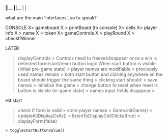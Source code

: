 __|__|__
__|__|__
  |  |

what are the main 'interfaces', so to speak?

CONSOLE
X> gameboard
X   > printBoard (to console)
X> cells
X> player info
X   > name
X   > token
X> gameControls
X   > playRound
X   > checkIfWinner

LATER
> displayControls
    > Controls need to freeze/disappear once a win is detected
> form/start/reset button logic
  > When start button is visible (initial pre-game state)
    > player names are modifiable
      > previously used names remain
    > both start button and clicking anywhere on the board should trigger the same thing
    > clicking start should:
      > save names
      > initialize the game
      > change button to reset
  > when reset is button is visible (in-game state)
    > names input fields disappear
    > 

Hit start
  > check if form is valid
    > store player names
    > Game.initGame()
    > updateAllDisplayCells()
    > listenToDisplayCellClicks(true)
    > displayForm(false)
    
    > toggleStartButtonValue()